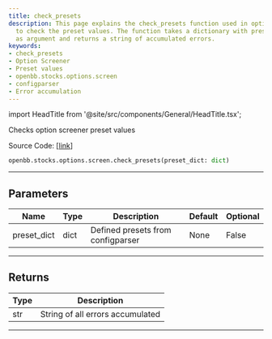 ```yaml
---
title: check_presets
description: This page explains the check_presets function used in option screener
  to check the preset values. The function takes a dictionary with presets from configparser
  as argument and returns a string of accumulated errors.
keywords:
- check_presets
- Option Screener
- Preset values
- openbb.stocks.options.screen
- configparser
- Error accumulation
---
```


import HeadTitle from '@site/src/components/General/HeadTitle.tsx';

<HeadTitle title="check_presets - Screen - Options - Stocks - Reference | OpenBB SDK Docs" />

Checks option screener preset values

Source Code: [[link](https://github.com/OpenBB-finance/OpenBBTerminal/tree/main/openbb_terminal/stocks/options/screen/syncretism_model.py#L251)]

```python
openbb.stocks.options.screen.check_presets(preset_dict: dict)
```

---

## Parameters

| Name | Type | Description | Default | Optional |
| ---- | ---- | ----------- | ------- | -------- |
| preset_dict | dict | Defined presets from configparser | None | False |


---

## Returns

| Type | Description |
| ---- | ----------- |
| str | String of all errors accumulated |
---
